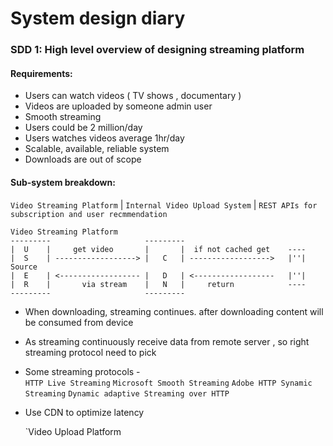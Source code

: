 # System design diary
### SDD 1: High level overview of designing streaming platform

#### Requirements:
* Users can watch videos ( TV shows , documentary )
* Videos are uploaded by someone admin user
* Smooth streaming
* Users could be 2 million/day
* Users watches videos average 1hr/day 
* Scalable, available, reliable system
* Downloads are out of scope

#### Sub-system breakdown:
` Video Streaming Platform `  |  `Internal Video Upload System` | `REST APIs for subscription and user recmmendation`

    Video Streaming Platform
    ---------                     ---------    
    |  U    |     get video       |       |  if not cached get    ----
    |  S    | ------------------> |   C   | ------------------>   |''|  Source     
    |  E    | <------------------ |   D   | <------------------   |''| 
    |  R    |       via stream    |   N   |     return            ---- 
    ---------                     ---------  
 *  When downloading, streaming continues. after downloading content will be consumed from device
 
 *  As streaming continuously receive data from remote server , so right streaming protocol need to pick
 *  Some streaming protocols -   
                              `HTTP Live Streaming` 
                              `Microsoft Smooth Streaming` 
                              `Adobe HTTP Synamic Streaming` 
                              `Dynamic adaptive Streaming over HTTP` 
 * Use CDN to optimize latency

    `Video Upload Platform


